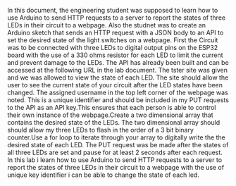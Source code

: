 In this document, the engineering student was supposed to learn how to use Arduino to send HTTP requests to a server to report the states of three LEDs in their circuit to a webpage. Also the studnet was to create an Arduino sketch that sends an HTTP request with a JSON body to an API to set the desired state of the light switches on a webpage.
First the Circuit was to be connected with three LEDs to digital output pins on the ESP32 board with the use of a 330 ohms  resistor for each LED to limit the current and prevent damage to the LEDs. The API has already been built and can be accessed at the following URL in the lab document. The tster site was given and we was allowed to view the state of each LED. The site should allow the user to see the current state of your circuit after the LED states have been changed. 
 The assigned username in the top left corner of the webpage was noted. This is a unique identifier and should be included in my PUT requests to the API as an API key.This ensures that each person is able to control their own instance of the webpage.Create a two dimensional array that contains the desired state of the LEDs. 
The two dimensional array should should allow my three LEDs to flash in the order of a 3 bit binary counter.Use a for loop to iterate through your array to digitally write the the desired state of each LED.
The PUT request was be made after the states of all three LEDs are set and pause for at least 2 seconds after each request.
In this lab i learn how to use Arduino to send HTTP requests to a server to report the states of three LEDs in their circuit to a webpage with the use of unique key identifier i can be able to change the state of each led. 